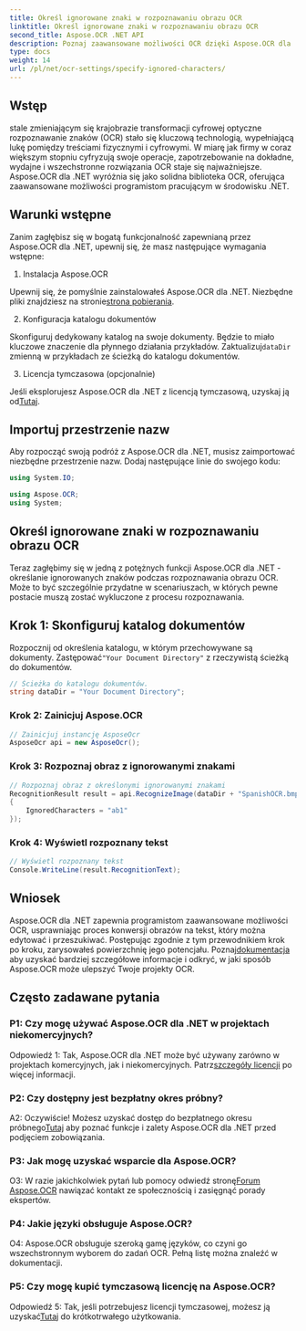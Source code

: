 ```yaml
---
title: Określ ignorowane znaki w rozpoznawaniu obrazu OCR
linktitle: Określ ignorowane znaki w rozpoznawaniu obrazu OCR
second_title: Aspose.OCR .NET API
description: Poznaj zaawansowane możliwości OCR dzięki Aspose.OCR dla .NET. Wydajny, dokładny i przyjazny dla programistów.
type: docs
weight: 14
url: /pl/net/ocr-settings/specify-ignored-characters/
---
```

## Wstęp

stale zmieniającym się krajobrazie transformacji cyfrowej optyczne rozpoznawanie znaków (OCR) stało się kluczową technologią, wypełniającą lukę pomiędzy treściami fizycznymi i cyfrowymi. W miarę jak firmy w coraz większym stopniu cyfryzują swoje operacje, zapotrzebowanie na dokładne, wydajne i wszechstronne rozwiązania OCR staje się najważniejsze. Aspose.OCR dla .NET wyróżnia się jako solidna biblioteka OCR, oferująca zaawansowane możliwości programistom pracującym w środowisku .NET.

## Warunki wstępne

Zanim zagłębisz się w bogatą funkcjonalność zapewnianą przez Aspose.OCR dla .NET, upewnij się, że masz następujące wymagania wstępne:

1. Instalacja Aspose.OCR

 Upewnij się, że pomyślnie zainstalowałeś Aspose.OCR dla .NET. Niezbędne pliki znajdziesz na stronie[strona pobierania](https://releases.aspose.com/ocr/net/).

2. Konfiguracja katalogu dokumentów

 Skonfiguruj dedykowany katalog na swoje dokumenty. Będzie to miało kluczowe znaczenie dla płynnego działania przykładów. Zaktualizuj`dataDir` zmienną w przykładach ze ścieżką do katalogu dokumentów.

3. Licencja tymczasowa (opcjonalnie)

Jeśli eksplorujesz Aspose.OCR dla .NET z licencją tymczasową, uzyskaj ją od[Tutaj](https://purchase.aspose.com/temporary-license/).

## Importuj przestrzenie nazw

Aby rozpocząć swoją podróż z Aspose.OCR dla .NET, musisz zaimportować niezbędne przestrzenie nazw. Dodaj następujące linie do swojego kodu:

```csharp
using System.IO;

using Aspose.OCR;
using System;
```

## Określ ignorowane znaki w rozpoznawaniu obrazu OCR

Teraz zagłębimy się w jedną z potężnych funkcji Aspose.OCR dla .NET - określanie ignorowanych znaków podczas rozpoznawania obrazu OCR. Może to być szczególnie przydatne w scenariuszach, w których pewne postacie muszą zostać wykluczone z procesu rozpoznawania.

## Krok 1: Skonfiguruj katalog dokumentów

 Rozpocznij od określenia katalogu, w którym przechowywane są dokumenty. Zastępować`"Your Document Directory"` z rzeczywistą ścieżką do dokumentów.

```csharp
// Ścieżka do katalogu dokumentów.
string dataDir = "Your Document Directory";
```

### Krok 2: Zainicjuj Aspose.OCR

```csharp
// Zainicjuj instancję AsposeOcr
AsposeOcr api = new AsposeOcr();
```

### Krok 3: Rozpoznaj obraz z ignorowanymi znakami

```csharp
// Rozpoznaj obraz z określonymi ignorowanymi znakami
RecognitionResult result = api.RecognizeImage(dataDir + "SpanishOCR.bmp", new RecognitionSettings
{
    IgnoredCharacters = "ab1"
});
```

### Krok 4: Wyświetl rozpoznany tekst

```csharp
// Wyświetl rozpoznany tekst
Console.WriteLine(result.RecognitionText);
```

## Wniosek

 Aspose.OCR dla .NET zapewnia programistom zaawansowane możliwości OCR, usprawniając proces konwersji obrazów na tekst, który można edytować i przeszukiwać. Postępując zgodnie z tym przewodnikiem krok po kroku, zarysowałeś powierzchnię jego potencjału. Poznaj[dokumentacja](https://reference.aspose.com/ocr/net/) aby uzyskać bardziej szczegółowe informacje i odkryć, w jaki sposób Aspose.OCR może ulepszyć Twoje projekty OCR.

## Często zadawane pytania

### P1: Czy mogę używać Aspose.OCR dla .NET w projektach niekomercyjnych?

 Odpowiedź 1: Tak, Aspose.OCR dla .NET może być używany zarówno w projektach komercyjnych, jak i niekomercyjnych. Patrz[szczegóły licencji](https://purchase.aspose.com/buy) po więcej informacji.

### P2: Czy dostępny jest bezpłatny okres próbny?

 A2: Oczywiście! Możesz uzyskać dostęp do bezpłatnego okresu próbnego[Tutaj](https://releases.aspose.com/) aby poznać funkcje i zalety Aspose.OCR dla .NET przed podjęciem zobowiązania.

### P3: Jak mogę uzyskać wsparcie dla Aspose.OCR?

 O3: W razie jakichkolwiek pytań lub pomocy odwiedź stronę[Forum Aspose.OCR](https://forum.aspose.com/c/ocr/16) nawiązać kontakt ze społecznością i zasięgnąć porady ekspertów.

### P4: Jakie języki obsługuje Aspose.OCR?

O4: Aspose.OCR obsługuje szeroką gamę języków, co czyni go wszechstronnym wyborem do zadań OCR. Pełną listę można znaleźć w dokumentacji.

### P5: Czy mogę kupić tymczasową licencję na Aspose.OCR?

 Odpowiedź 5: Tak, jeśli potrzebujesz licencji tymczasowej, możesz ją uzyskać[Tutaj](https://purchase.aspose.com/temporary-license/) do krótkotrwałego użytkowania.